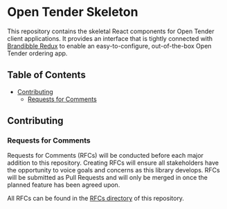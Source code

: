 # Open Tender Skeleton

This repository contains the skeletal React components for Open Tender client applications. It provides an interface that is tightly connected with [Brandibble Redux](https://github.com/BetterBOH/brandibble-redux) to enable an easy-to-configure, out-of-the-box Open Tender ordering app.

## Table of Contents

- [Contributing](#contributing)
  - [Requests for Comments](#requests-for-comments)

## Contributing

### Requests for Comments

Requests for Comments (RFCs) will be conducted before each major addition to this repository. Creating RFCs will ensure all stakeholders have the opportunity to voice goals and concerns as this library develops. RFCs will be submitted as Pull Requests and will only be merged in once the planned feature has been agreed upon.

All RFCs can be found in the [RFCs directory](https://github.com/BetterBOH/open-tender-frontend/blob/master/rfcs) of this repository.
